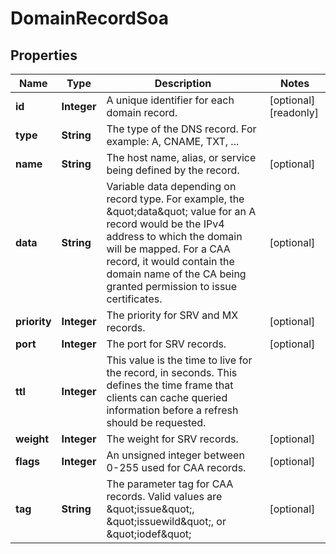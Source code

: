 

# DomainRecordSoa


## Properties

| Name | Type | Description | Notes |
|------------ | ------------- | ------------- | -------------|
|**id** | **Integer** | A unique identifier for each domain record. |  [optional] [readonly] |
|**type** | **String** | The type of the DNS record. For example: A, CNAME, TXT, ... |  |
|**name** | **String** | The host name, alias, or service being defined by the record. |  [optional] |
|**data** | **String** | Variable data depending on record type. For example, the \&quot;data\&quot; value for an A record would be the IPv4 address to which the domain will be mapped. For a CAA record, it would contain the domain name of the CA being granted permission to issue certificates. |  [optional] |
|**priority** | **Integer** | The priority for SRV and MX records. |  [optional] |
|**port** | **Integer** | The port for SRV records. |  [optional] |
|**ttl** | **Integer** | This value is the time to live for the record, in seconds. This defines the time frame that clients can cache queried information before a refresh should be requested. |  |
|**weight** | **Integer** | The weight for SRV records. |  [optional] |
|**flags** | **Integer** | An unsigned integer between 0-255 used for CAA records. |  [optional] |
|**tag** | **String** | The parameter tag for CAA records. Valid values are \&quot;issue\&quot;, \&quot;issuewild\&quot;, or \&quot;iodef\&quot; |  [optional] |



